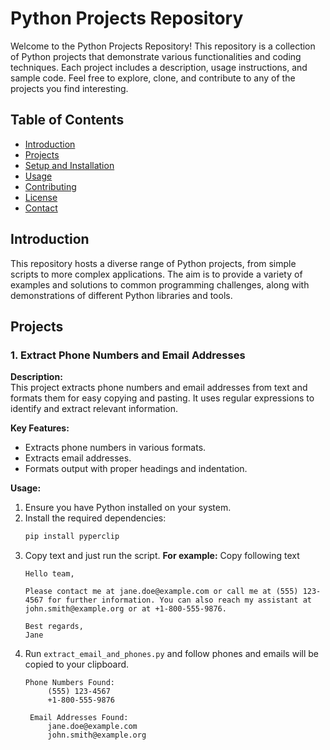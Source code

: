 # Python Projects Repository

Welcome to the Python Projects Repository! This repository is a collection of Python projects that demonstrate various functionalities and coding techniques. Each project includes a description, usage instructions, and sample code. Feel free to explore, clone, and contribute to any of the projects you find interesting.

## Table of Contents

- [Introduction](#introduction)
- [Projects](#projects)
- [Setup and Installation](#setup-and-installation)
- [Usage](#usage)
- [Contributing](#contributing)
- [License](#license)
- [Contact](#contact)

## Introduction

This repository hosts a diverse range of Python projects, from simple scripts to more complex applications. The aim is to provide a variety of examples and solutions to common programming challenges, along with demonstrations of different Python libraries and tools.

## Projects

### 1. Extract Phone Numbers and Email Addresses

**Description:**  
This project extracts phone numbers and email addresses from text and formats them for easy copying and pasting. It uses regular expressions to identify and extract relevant information.

**Key Features:**
- Extracts phone numbers in various formats.
- Extracts email addresses.
- Formats output with proper headings and indentation.

**Usage:**
1. Ensure you have Python installed on your system.
2. Install the required dependencies:
   ```bash
   pip install pyperclip
    ```
3. Copy text and just run the script. 
    **For example:** Copy following text
    ```
    Hello team,

    Please contact me at jane.doe@example.com or call me at (555) 123-4567 for further information. You can also reach my assistant at john.smith@example.org or at +1-800-555-9876.

    Best regards,
    Jane
    ```
4. Run `extract_email_and_phones.py` and follow phones and emails will be copied to your clipboard.
   ```
   Phone Numbers Found:
        (555) 123-4567
        +1-800-555-9876

    Email Addresses Found:
        jane.doe@example.com
        john.smith@example.org

   ```